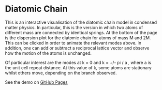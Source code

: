 # Diatomic Chain
This is an interactive visualisation of the diatomic chain model in condensed matter physics. In particular, this is the version in which two atoms of different mass are connected by identical springs. At the bottom of the page is the dispersion plot for the diatomic chain for atoms of mass M and 2M. This can be clicked in order to animate the relevant modes above. In addition, one can add or subtract a reciprocal lattice vector and observe how the motion of the atoms is unchanged.

Of particular interest are the modes at k = 0 and k = +/- pi / a , where a is the unit cell repeat distance. At this value of k, some atoms are stationary whilst others move, depending on the branch observed.

See the demo on [GitHub Pages](https://djdnx.github.io/Diatomic-Chain/)
